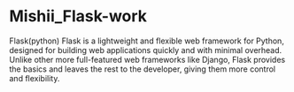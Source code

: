 # Mishii_Flask-work
Flask(python)
Flask is a lightweight and flexible web framework for Python, designed for building web applications quickly and with minimal overhead. Unlike other more full-featured web frameworks like Django, Flask provides the basics and leaves the rest to the developer, giving them more control and flexibility.
